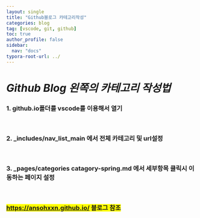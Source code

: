 ```yaml
---
layout: single
title: "Github블로그 카테고리작성"
categories: blog
tag: [vscode, git, github]
toc: true
author_profile: false
sidebar:
  nav: "docs"
typora-root-url: ../
---
```


# *Github Blog 왼쪽의 카테고리 작성법*



### 1. github.io폴더를 vscode를 이용해서 열기

<br>

### 2. _includes/nav_list_main 에서 전체 카테고리 및 url설정

<br>

### 3. _pages/categories catagory-spring.md 에서 세부항목 클릭시 이동하는 페이지 설정

<br>

### <span style="background-color:yellow">https://ansohxxn.github.io/  블로그 참조</span>



